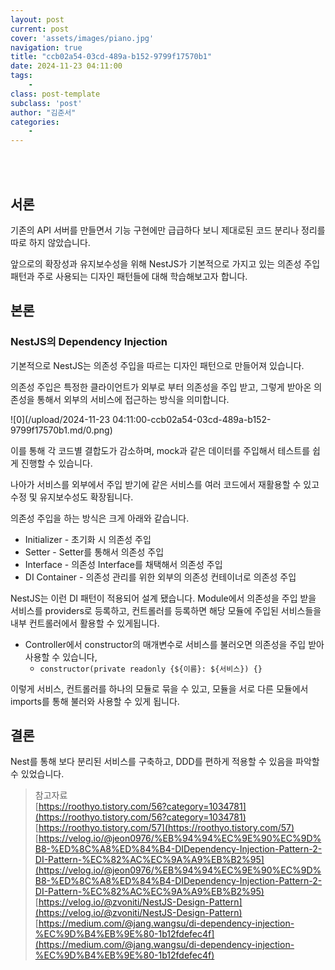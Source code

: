 ```yaml
---
layout: post
current: post
cover: 'assets/images/piano.jpg'
navigation: true
title: "ccb02a54-03cd-489a-b152-9799f17570b1"
date: 2024-11-23 04:11:00
tags:
    - 
class: post-template
subclass: 'post'
author: "김준서"
categories:
    - 
---
```

<br><br>

## 서론


기존의 API 서버를 만들면서 기능 구현에만 급급하다 보니 제대로된 코드 분리나 정리를 따로 하지 않았습니다.


앞으로의 확장성과 유지보수성을 위해 NestJS가 기본적으로 가지고 있는 의존성 주입 패턴과 주로 사용되는 디자인 패턴들에 대해 학습해보고자 합니다.


## 본론


### NestJS의 Dependency Injection


기본적으로 NestJS는 의존성 주입을 따르는 디자인 패턴으로 만들어져 있습니다.


의존성 주입은 특정한 클라이언트가 외부로 부터 의존성을 주입 받고, 그렇게 받아온 의존성을 통해서 외부의 서비스에 접근하는 방식을 의미합니다.


![0](/upload/2024-11-23 04:11:00-ccb02a54-03cd-489a-b152-9799f17570b1.md/0.png)


이를 통해 각 코드별 결합도가 감소하며, mock과 같은 데이터를 주입해서 테스트를 쉽게 진행할 수 있습니다.


나아가 서비스를 외부에서 주입 받기에 같은 서비스를 여러 코드에서 재활용할 수 있고 수정 및 유지보수성도 확장됩니다.


의존성 주입을 하는 방식은 크게 아래와 같습니다.

- Initializer - 초기화 시 의존성 주입
- Setter - Setter를 통해서 의존성 주입
- Interface - 의존성 Interface를 채택해서 의존성 주입
- DI Container - 의존성 관리를 위한 외부의 의존성 컨테이너로 의존성 주입

NestJS는 이런 DI 패턴이 적용되어 설계 됐습니다. Module에서 의존성을 주입 받을 서비스를 providers로 등록하고, 컨트롤러를 등록하면 해당 모듈에 주입된 서비스들을 내부 컨트롤러에서 활용할 수 있게됩니다.

- Controller에서 constructor의 매개변수로 서비스를 불러오면 의존성을 주입 받아 사용할 수 있습니다,
	- `constructor(private readonly {${이름}: ${서비스}) {}`

이렇게 서비스, 컨트롤러를 하나의 모듈로 묶을 수 있고, 모듈을 서로 다른 모듈에서 imports를 통해 불러와 사용할 수 있게 됩니다.


## 결론


Nest를 통해 보다 분리된 서비스를 구축하고, DDD를 편하게 적용할 수 있음을 파악할 수 있었습니다.


> 참고자료  
> [https://roothyo.tistory.com/56?category=1034781](https://roothyo.tistory.com/56?category=1034781)  
> [https://roothyo.tistory.com/57](https://roothyo.tistory.com/57)  
> [https://velog.io/@jeon0976/%EB%94%94%EC%9E%90%EC%9D%B8-%ED%8C%A8%ED%84%B4-DIDependency-Injection-Pattern-2-DI-Pattern-%EC%82%AC%EC%9A%A9%EB%B2%95](https://velog.io/@jeon0976/%EB%94%94%EC%9E%90%EC%9D%B8-%ED%8C%A8%ED%84%B4-DIDependency-Injection-Pattern-2-DI-Pattern-%EC%82%AC%EC%9A%A9%EB%B2%95)  
> [https://velog.io/@zvoniti/NestJS-Design-Pattern](https://velog.io/@zvoniti/NestJS-Design-Pattern)  
> [https://medium.com/@jang.wangsu/di-dependency-injection-%EC%9D%B4%EB%9E%80-1b12fdefec4f](https://medium.com/@jang.wangsu/di-dependency-injection-%EC%9D%B4%EB%9E%80-1b12fdefec4f)


